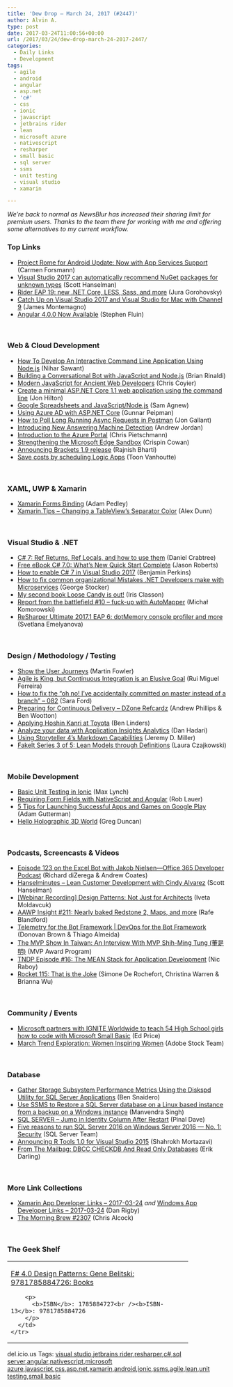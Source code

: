 ```yaml
---
title: 'Dew Drop – March 24, 2017 (#2447)'
author: Alvin A.
type: post
date: 2017-03-24T11:00:56+00:00
url: /2017/03/24/dew-drop-march-24-2017-2447/
categories:
  - Daily Links
  - Development
tags:
  - agile
  - android
  - angular
  - asp.net
  - 'c#'
  - css
  - ionic
  - javascript
  - jetbrains rider
  - lean
  - microsoft azure
  - nativescript
  - resharper
  - small basic
  - sql server
  - ssms
  - unit testing
  - visual studio
  - xamarin

---
```

_We&#8217;re back to normal as NewsBlur has increased their sharing limit for premium users. Thanks to the team there for working with me and offering some alternatives to my current workflow._

### <a name="top"></a>Top Links

  * <a href="http://blogs.windows.com/buildingapps/2017/03/23/project-rome-android-update-now-app-services-support/?WT.mc_id=DX_MVP4025064" target="_blank">Project Rome for Android Update: Now with App Services Support</a> (Carmen Forsmann)
  * <a href="http://feeds.hanselman.com/~/284455074/0/scotthanselman~Visual-Studio-can-automatically-recommend-NuGet-packages-for-unknown-types.aspx" target="_blank">Visual Studio 2017 can automatically recommend NuGet packages for unknown types</a> (Scott Hanselman)
  * <a href="https://blog.jetbrains.com/dotnet/2017/03/23/rider-eap-19-new-net-core-less-sass/" target="_blank">Rider EAP 19: new .NET Core, LESS, Sass, and more</a> (Jura Gorohovsky)
  * <a href="https://blog.xamarin.com/catch-up-on-vs2017-visual-studio-for-mac-channel-9/" target="_blank">Catch Up on Visual Studio 2017 and Visual Studio for Mac with Channel 9</a> (James Montemagno)
  * <a href="http://angularjs.blogspot.com/2017/03/angular-400-now-available.html" target="_blank">Angular 4.0.0 Now Available</a> (Stephen Fluin)

&nbsp;

### <a name="web"></a>Web & Cloud Development

  * <a href="https://www.smashingmagazine.com/2017/03/interactive-command-line-application-node-js/" target="_blank">How To Develop An Interactive Command Line Application Using Node.js</a> (Nihar Sawant)
  * <a href="http://developer.telerik.com/content-types/tutorials/building-conversational-bot-javascript/" target="_blank">Building a Conversational Bot with JavaScript and Node.js</a> (Brian Rinaldi)
  * <a href="https://trackchanges.postlight.com/modern-javascript-for-ancient-web-developers-58e7cae050f9" target="_blank">Modern JavaScript for Ancient Web Developers</a> (Chris Coyier)
  * <a href="https://jonhilton.net/2017/03/23/create-a-minimal-net-core-1-1-web-application-using-just-the-command-line/" target="_blank">Create a minimal ASP.NET Core 1.1 web application using the command line</a> (Jon Hilton)
  * <a href="https://twilioinc.wpengine.com/2017/03/google-spreadsheets-and-javascriptnode-js.html" target="_blank">Google Spreadsheets and JavaScript/Node.js</a> (Sam Agnew)
  * <a href="http://feedproxy.google.com/~r/gunnarpeipman/~3/UY03C4ysRL8/" target="_blank">Using Azure AD with ASP.NET Core</a> (Gunnar Peipman)
  * <a href="http://feedproxy.google.com/~r/jongallant/~3/S2GMqvCfkrA/" target="_blank">How to Poll Long Running Async Requests in Postman</a> (Jon Gallant)
  * <a href="https://twilioinc.wpengine.com/2017/03/introducing-new-answering-machine-detection.html" target="_blank">Introducing New Answering Machine Detection</a> (Andrew Jordan)
  * <a href="https://buildazure.com/2017/03/23/introduction-to-the-azure-portal/" target="_blank">Introduction to the Azure Portal</a> (Chris Pietschmann)
  * <a href="http://blogs.windows.com/msedgedev/2017/03/23/strengthening-microsoft-edge-sandbox/?WT.mc_id=DX_MVP4025064" target="_blank">Strengthening the Microsoft Edge Sandbox</a> (Crispin Cowan)
  * <a href="http://blog.brackets.io/2017/03/23/announcing-brackets-1-9-release/" target="_blank">Announcing Brackets 1.9 release</a> (Rajnish Bharti)
  * <a href="https://www.codit.eu/blog/2017/03/23/save-costs-by-scheduling-logic-apps/" target="_blank">Save costs by scheduling Logic Apps</a> (Toon Vanhoutte)

&nbsp;

### <a name="silverlight"></a>XAML, UWP & Xamarin

  * <a href="https://xamarinhelp.com/xamarin-forms-binding/" target="_blank">Xamarin Forms Binding</a> (Adam Pedley)
  * <a href="https://alexdunn.org/2017/03/23/xamarin-tips-changing-a-tableviews-separator-color/" target="_blank">Xamarin.Tips – Changing a TableView’s Separator Color</a> (Alex Dunn)

&nbsp;

### <a name="dotnet"></a>Visual Studio & .NET

  * <a href="https://www.danielcrabtree.com/blog/128/c-sharp-7-ref-returns-ref-locals-and-how-to-use-them" target="_blank">C# 7: Ref Returns, Ref Locals, and how to use them</a> (Daniel Crabtree)
  * <a href="http://dontcodetired.com/blog/post/Free-eBook-C-70-Whats-New-Quick-Start-Complete" target="_blank">Free eBook C# 7.0: What’s New Quick Start Complete</a> (Jason Roberts)
  * <a href="https://blogs.msdn.microsoft.com/benjaminperkins/2017/03/23/how-to-enable-c-7-in-visual-studio-2017/" target="_blank">How to enable C# 7 in Visual Studio 2017</a> (Benjamin Perkins)
  * <a href="https://georgestocker.com/2017/03/23/how-to-fix-common-organizational-mistakes-net-developers-make-with-microservices/" target="_blank">How to fix common organizational Mistakes .NET Developers make with Microservices</a> (George Stocker)
  * <a href="http://irisclasson.com/2017/03/23/my-second-book-loose-candy-is-out/" target="_blank">My second book Loose Candy is out!</a> (Iris Classon)
  * <a href="http://feedproxy.google.com/~r/BlogMichalaKomorowskiego/~3/Dohv7abtufQ/report-from-battlefield-10-fuck-up-with.html" target="_blank">Report from the battlefield #10 &#8211; fuck-up with AutoMapper</a> (Michał Komorowski)
  * <a href="https://blog.jetbrains.com/dotnet/2017/03/23/resharper-ultimate-2017-1-eap-6/" target="_blank">ReSharper Ultimate 2017.1 EAP 6: dotMemory console profiler and more</a> (Svetlana Emelyanova)

&nbsp;

### <a name="design"></a>Design / Methodology / Testing

  * <a href="https://martinfowler.com/articles/lean-inception/show-user-journeys.html" target="_blank">Show the User Journeys</a> (Martin Fowler)
  * <a href="http://www.infoq.com/news/2017/03/agile-king-ci-ilusive-goal?utm_campaign=infoq_content&utm_source=infoq&utm_medium=feed&utm_term=global" target="_blank">Agile is King, but Continuous Integration is an Elusive Goal</a> (Rui Miguel Ferreira)
  * <a href="https://saraford.net/2017/03/23/how-to-fix-the-oh-no-ive-accidentally-committed-on-master-instead-of-a-branch-082/" target="_blank">How to fix the &#8220;oh no! I’ve accidentally committed on master instead of a branch&#8221; – 082</a> (Sara Ford)
  * <a href="https://dzone.com/refcardz/preparing-continuous-delivery" target="_blank">Preparing for Continuous Delivery &#8211; DZone Refcardz</a> (Andrew Phillips & Ben Wootton)
  * <a href="http://www.infoq.com/news/2017/03/hoshin-kanri-toyota?utm_campaign=infoq_content&utm_source=infoq&utm_medium=feed&utm_term=global" target="_blank">Applying Hoshin Kanri at Toyota</a> (Ben Linders)
  * <a href="https://azure.microsoft.com/blog/analyze-your-data-with-application-insights-analytics/" target="_blank">Analyze your data with Application Insights Analytics</a> (Dan Hadari)
  * <a href="https://jeremydmiller.com/2017/03/23/using-storyteller-4s-markdown-capabilities/" target="_blank">Using Storyteller 4’s Markdown Capabilities</a> (Jeremy D. Miller)
  * <a href="https://blog.couchbase.com/fakeit-series-3-5-lean-models-through-definitions/" target="_blank">FakeIt Series 3 of 5: Lean Models through Definitions</a> (Laura Czajkowski)

&nbsp;

### <a name="mobile"></a>Mobile Development

  * <a href="http://blog.ionic.io/basic-unit-testing-in-ionic/" target="_blank">Basic Unit Testing in Ionic</a> (Max Lynch)
  * <a href="https://www.nativescript.org/blog/requiring-form-fields-with-nativescript-and-angular" target="_blank">Requiring Form Fields with NativeScript and Angular</a> (Rob Lauer)
  * <a href="http://feedproxy.google.com/~r/blogspot/hsDu/~3/Ek5bOx0RTKM/5-tips-for-launching-successful-apps.html" target="_blank">5 Tips for Launching Successful Apps and Games on Google Play</a> (Adam Gutterman)
  * <a href="https://channel9.msdn.com/coding4fun/kinect/Hello-Holographic-3D-World?WT.mc_id=DX_MVP4025064" target="_blank">Hello Holographic 3D World</a> (Greg Duncan)

&nbsp;

### <a name="podcasts"></a>Podcasts, Screencasts & Videos

  * <a href="http://blogs.office.com/2017/03/23/episode-123-excel-bot-jakob-nielsen-office-365-developer-podcast/" target="_blank">Episode 123 on the Excel Bot with Jakob Nielsen—Office 365 Developer Podcast</a> (Richard diZerega & Andrew Coates)
  * <a href="http://www.hanselminutes.com/default.aspx?ShowID=18559" target="_blank">Hanselminutes &#8211; Lean Customer Development with Cindy Alvarez</a> (Scott Hanselman)
  * <a href="http://feedproxy.google.com/~r/postsharp/~3/fs10b8Pyj0A/post.aspx" target="_blank">[Webinar Recording] Design Patterns: Not Just for Architects</a> (Iveta Moldavcuk)
  * <a href="http://allaboutwindowsphone.com/media/item/22093_AAWP_Insight_211_Nearly_baked_.php" target="_blank">AAWP Insight #211: Nearly baked Redstone 2, Maps, and more</a> (Rafe Blandford)
  * <a href="https://channel9.msdn.com/Series/DevOps-for-the-Bot-Framework/Telemetry-for-the-Bot-Framework?WT.mc_id=DX_MVP4025064" target="_blank">Telemetry for the Bot Framework | DevOps for the Bot Framework</a> (Donovan Brown & Thiago Almeida)
  * <a href="https://blogs.msdn.microsoft.com/mvpawardprogram/2017/03/23/the-mvp-show-taiwan/" target="_blank">The MVP Show In Taiwan: An Interview With MVP Shih-Ming Tung (董是明)</a> (MVP Award Program)
  * <a href="https://blog.couchbase.com/tndp-episode-16-mean-stack-application-development/" target="_blank">TNDP Episode #16: The MEAN Stack for Application Development</a> (Nic Raboy)
  * <a href="http://relay.fm/rocket/115" target="_blank">Rocket 115: That is the Joke</a> (Simone De Rochefort, Christina Warren & Brianna Wu)

&nbsp;

### <a name="events"></a>Community / Events

  * <a href="https://blogs.msdn.microsoft.com/smallbasic/2017/03/23/microsoft-partners-with-ignite-worldwide-to-teach-54-high-school-girls-how-to-code-with-microsoft-small-basic/" target="_blank">Microsoft partners with IGNITE Worldwide to teach 54 High School girls how to code with Microsoft Small Basic</a> (Ed Price)
  * <a href="http://blogs.adobe.com/creativecloud/march-trend-exploration-women-inspiring-women" target="_blank">March Trend Exploration: Women Inspiring Women</a> (Adobe Stock Team)

&nbsp;

### <a name="sql"></a>Database

  * <a href="http://feedproxy.google.com/~r/MSSQLTips-LatestSqlServerTips/~3/ssY0rih4-3o/tip.asp" target="_blank">Gather Storage Subsystem Performance Metrics Using the Diskspd Utility for SQL Server Applications</a> (Ben Snaidero)
  * <a href="http://feedproxy.google.com/~r/MSSQLTips-LatestSqlServerTips/~3/9GDS70cay2M/tip.asp" target="_blank">Use SSMS to Restore a SQL Server database on a Linux based instance from a backup on a Windows instance</a> (Manvendra Singh)
  * <a href="https://blog.sqlauthority.com/2017/03/24/sql-server-jump-identity-column-restart/" target="_blank">SQL SERVER – Jump in Identity Column After Restart</a> (Pinal Dave)
  * <a href="https://blogs.technet.microsoft.com/dataplatforminsider/2017/03/23/five-reasons-to-run-sql-server-2016-on-windows-server-2016-no-1-security/" target="_blank">Five reasons to run SQL Server 2016 on Windows Server 2016 — No. 1: Security</a> (SQL Server Team)
  * <a href="https://blogs.technet.microsoft.com/machinelearning/2017/03/23/announcing-r-tools-1-0-for-visual-studio-2015/" target="_blank">Announcing R Tools 1.0 for Visual Studio 2015</a> (Shahrokh Mortazavi)
  * <a href="http://feedproxy.google.com/~r/BrentOzar-SqlServerDba/~3/RQefOht-G4Y/" target="_blank">From The Mailbag: DBCC CHECKDB And Read Only Databases</a> (Erik Darling)

&nbsp;

### <a name="links"></a>More Link Collections

  * <a href="http://allaboutxamarin.com/2017/03/xamarin-app-developer-links-2017-03-24/" target="_blank">Xamarin App Developer Links &#8211; 2017-03-24</a> _and_ <a href="http://windowsappdev.com/2017/03/windows-app-developer-links-2017-03-24/" target="_blank">Windows App Developer Links &#8211; 2017-03-24</a> (Dan Rigby)
  * <a href="http://feedproxy.google.com/~r/ReflectivePerspective/~3/s-bL6VjLupw/" target="_blank">The Morning Brew #2307</a> (Chris Alcock)

&nbsp;

### <a name="shelf"></a>The Geek Shelf

<div id="scid:7dc1bd33-94bd-46fd-a20b-0131235bcd47:15bb1f28-d1a7-49dd-b4fe-409e9123ae29" class="wlWriterEditableSmartContent" style="float: none; padding-bottom: 0px; padding-top: 0px; padding-left: 0px; margin: 0px; display: inline; padding-right: 0px">
  <table cellspacing="0" cellpadding="2" width="400" border="0" unselectable="on">
    <tr>
      <td valign="top" width="400">
        <p>
          <a title="F# 4.0 Design Patterns: Gene Belitski: 9781785884726: Books" href="http://www.amazon.com/exec/obidos/ASIN/1785884727/amavin-20">F# 4.0 Design Patterns: Gene Belitski: 9781785884726: Books</a>
        </p>
        
        <p>
          <b>ISBN</b>: 1785884727<br /><b>ISBN-13</b>: 9781785884726
        </p>
      </td>
    </tr>
  </table>
</div>

<div id="scid:77ECF5F8-D252-44F5-B4EB-D463C5396A79:dfcdbca4-b820-495f-b9c1-fa2666d70af1" class="wlWriterEditableSmartContent" style="float: none; padding-bottom: 0px; padding-top: 0px; padding-left: 0px; margin: 0px; display: inline; padding-right: 0px">
  del.icio.us Tags: <a href="http://del.icio.us/popular/visual+studio" rel="tag">visual studio</a>,<a href="http://del.icio.us/popular/jetbrains+rider" rel="tag">jetbrains rider</a>,<a href="http://del.icio.us/popular/resharper" rel="tag">resharper</a>,<a href="http://del.icio.us/popular/c%23" rel="tag">c#</a>,<a href="http://del.icio.us/popular/sql+server" rel="tag">sql server</a>,<a href="http://del.icio.us/popular/angular" rel="tag">angular</a>,<a href="http://del.icio.us/popular/nativescript" rel="tag">nativescript</a>,<a href="http://del.icio.us/popular/microsoft+azure" rel="tag">microsoft azure</a>,<a href="http://del.icio.us/popular/javascript" rel="tag">javascript</a>,<a href="http://del.icio.us/popular/css" rel="tag">css</a>,<a href="http://del.icio.us/popular/asp.net" rel="tag">asp.net</a>,<a href="http://del.icio.us/popular/xamarin" rel="tag">xamarin</a>,<a href="http://del.icio.us/popular/android" rel="tag">android</a>,<a href="http://del.icio.us/popular/ionic" rel="tag">ionic</a>,<a href="http://del.icio.us/popular/ssms" rel="tag">ssms</a>,<a href="http://del.icio.us/popular/agile" rel="tag">agile</a>,<a href="http://del.icio.us/popular/lean" rel="tag">lean</a>,<a href="http://del.icio.us/popular/unit+testing" rel="tag">unit testing</a>,<a href="http://del.icio.us/popular/small+basic" rel="tag">small basic</a>
</div>